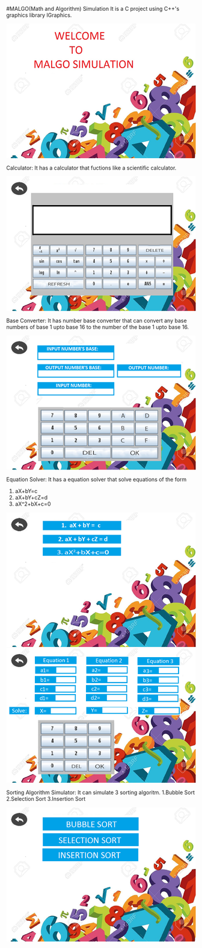 #MALGO(Math and Algorithm) Simulation 
It is a C project using C++'s graphics library IGraphics.

![Alt text](/IGraphics/title.bmp?raw=true "Title")

Calculator: It has a calculator that fuctions like a scientific calculator.

![Alt text](/IGraphics/calc.bmp?raw=true "Calculator")

Base Converter: It has number base converter that can convert any base numbers of base 1 upto base 16 to the number of the base 1 upto base 16.

![Alt text](/IGraphics/base.bmp?raw=true "Base converter")

Equation Solver: It has a equation solver that solve equations of the form
1. aX+bY=c
2. aX+bY+cZ=d
3. aX^2+bX+c=0

![Alt text](/IGraphics/eqn.bmp?raw=true "Equation Solver")
![Alt text](/IGraphics/eqn2.bmp?raw=true "Equation Solver")

Sorting Algorithm Simulator: It can simulate 3 sorting algoritm.
1.Bubble Sort
2.Selection Sort
3.Insertion Sort

![Alt text](/IGraphics/algo_menu.bmp?raw=true "Algo Menu")

